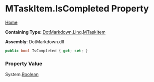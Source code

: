 # MTaskItem\.IsCompleted Property

[Home](../../../../README.md)

**Containing Type**: [DotMarkdown.Linq](../../README.md)\.[MTaskItem](../README.md)

**Assembly**: DotMarkdown\.dll

```csharp
public bool IsCompleted { get; set; }
```

### Property Value

System\.[Boolean](https://docs.microsoft.com/en-us/dotnet/api/system.boolean)

